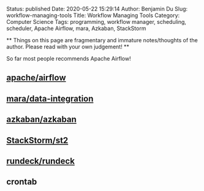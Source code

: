Status: published
Date: 2020-05-22 15:29:14
Author: Benjamin Du
Slug: workflow-managing-tools
Title: Workflow Managing Tools
Category: Computer Science
Tags: programming, workflow manager, scheduling, scheduler, Apache Airflow, mara, Azkaban, StackStorm

**
Things on this page are fragmentary and immature notes/thoughts of the author.
Please read with your own judgement!
**

So far most people recommends Apache Airflow!

## [apache/airflow](https://github.com/apache/airflow)

## [mara/data-integration](https://github.com/mara/data-integration)

## [azkaban/azkaban](https://github.com/azkaban/azkaban)

## [StackStorm/st2](https://github.com/StackStorm/st2)

## [rundeck/rundeck](https://github.com/rundeck/rundeck)

## crontab
